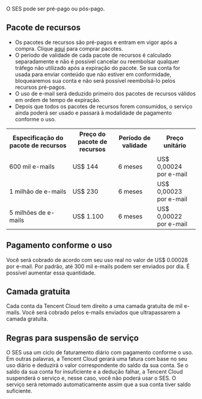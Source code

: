 O SES pode ser pré-pago ou pós-pago.

## Pacote de recursos
- Os pacotes de recursos são pré-pagos e entram em vigor após a compra. Clique [aqui](http://buy.intl.cloud.tencent.com/ses) para comprar pacotes.
- O período de validade de cada pacote de recursos é calculado separadamente e não é possível cancelar ou reembolsar qualquer tráfego não utilizado após a expiração do pacote. Se sua conta for usada para enviar conteúdo que não estiver em conformidade, bloquearemos sua conta e não será possível reembolsá-lo pelos recursos pré-pagos.
- O uso de e-mail será deduzido primeiro dos pacotes de recursos válidos em ordem de tempo de expiração.
- Depois que todos os pacotes de recursos forem consumidos, o serviço ainda poderá ser usado e passará à modalidade de pagamento conforme o uso.
<escape>
<table>
<tr>
<th>Especificação do pacote de recursos</th>
<th>Preço do pacote de recursos</th>
<th>Período de validade</th>
<th>Preço unitário</th>
</tr>
<tr>
<td>600 mil e-mails</td>
<td>US$ 144</td>
<td>6 meses</td>
<td>US$ 0,00024 por e-mail</td>
</tr>
<tr>
<td>1 milhão de e-mails</td>
<td>US$ 230</td>
<td>6 meses</td>
<td>US$ 0,00023 por e-mail</td>
</tr>
<tr>
<td>5 milhões de e-mails</td>
<td>US$ 1.100</td>
<td>6 meses</td>
<td>US$ 0,00022 por e-mail</td>
</tr>
</table>

</escape>

## Pagamento conforme o uso
Você será cobrado de acordo com seu uso real no valor de US$ 0.00028 por e-mail. Por padrão, até 300 mil e-mails podem ser enviados por dia. É possível aumentar essa quantidade.
## Camada gratuita
Cada conta da Tencent Cloud tem direito a uma camada gratuita de mil e-mails. Você será cobrado pelos e-mails enviados que ultrapassarem a camada gratuita.
## Regras para suspensão de serviço
O SES usa um ciclo de faturamento diário com pagamento conforme o uso. Em outras palavras, a Tencent Cloud gerará uma fatura com base no seu uso diário e deduzirá o valor correspondente do saldo da sua conta. Se o saldo da sua conta for insuficiente e a dedução falhar, a Tencent Cloud suspenderá o serviço e, nesse caso, você não poderá usar o SES. O serviço será retomado automaticamente assim que a sua conta tiver saldo suficiente.


